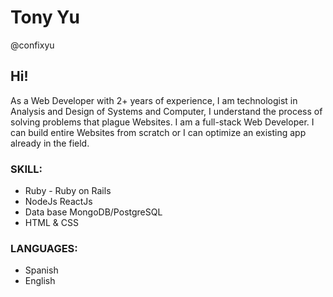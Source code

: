 # Tony Yu  
@confixyu

## Hi! 
As a Web Developer with 2+ years of experience, I am technologist in Analysis and Design of Systems and Computer, I understand the process of solving problems that plague Websites. I am a full-stack Web Developer. I can build entire Websites from scratch or I can optimize an existing app already in the field. 

### SKILL: 
- Ruby - Ruby on Rails 
-  NodeJs ReactJs 
- Data base  MongoDB/PostgreSQL 
- HTML & CSS 

### LANGUAGES: 
- Spanish
- English
